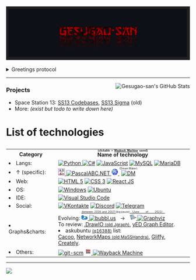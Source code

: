 
<p align="center">
	<a href="https://github.com/Gesugao-san/">
		<img
			src="./static/_general/header.png"
			width="1491px"
		>
	</a>
</p>


<details>
	<summary>
		Greetings protocol
	</summary>
<blockquote>
<details><summary> English </summary><blockquote>
<img
	align="center"
	src="./static/eng/hello-there_eng.gif"
	alt="Hello there (eng)"
	width="372">
</blockquote></details>

<details><summary> Russian (Русский) </summary><blockquote>
<img
	align="center"
	src="./static/rus/hello-there_rus.gif"
	alt="Hello there (rus)"
	width="372">
</blockquote></details>
</blockquote></details>

---

<p align="center">
  <!--
  <a href="https://github.com/Gesugao-san/Gesugao-san">
    <img
		align="left"
		src="https://github-readme-stats.vercel.app/api/top-langs/?username=Gesugao-san&hide=java,html,tex&title_color=ffffff&text_color=c9cacc&icon_color=2bbc8a&bg_color=0d1117&langs_count=3"
	/></a>
  </a>
  -->
  <a href="https://github.com/Gesugao-san/Gesugao-san">
    <img
		align="right"
		src="https://github-readme-stats.vercel.app/api?username=Gesugao-san&show_icons=true&line_height=27&count_private=true&title_color=ffffff&text_color=c9cacc&icon_color=2bbc8a&bg_color=0d1117"
		alt="Gesugao-san's GitHub Stats"
	/></a>
  </a>
</p>

### Projects

* Space Station 13: [SS13 Codebases], [SS13 Sigma] \(old\)
* More: *(exist but todo to write down here)*

# List of technologies

<table border="0">
    <caption></caption>
	<tr>
		<th>
			Category
		</th>
		<th>
			<ruby>
				<rb> Name of technology </rb>
				<rt> (clickable + <a href="https://archive.org/web/">Wayback Machine</a> saved) </rt>
			</ruby>
		</th>
	</tr>
	<tr>
		<td><li>Langs: </li></td>
		<td>
			<a href="https://www.python.org/">
			<img
				alt="Python"
				src="https://img.shields.io/badge/-Python-3776AB?style=flat-square&logo=python&logoColor=white"
			/>
			</a>
			<a href="https://dotnet.microsoft.com/">
			<img
				alt="C#"
				src="https://img.shields.io/badge/-C%23-239120?style=flat-square&logo=c-sharp&logoColor=white"
			/></a>
			<a href="https://www.javascript.com/">
			<img
				alt="JavaScript"
				src="https://img.shields.io/badge/-JavaScript-F7DF1E?style=flat-square&logo=javascript&logoColor=black"
			/></a>
			<a href="https://www.mysql.com/">
			<img
				alt="MySQL"
				src="https://img.shields.io/badge/-MySQL-00758e?style=flat-square&logo=mysql&logoColor=white"
			/></a>
			<a href="https://mariadb.org/">
			<img
				alt="MariaDB"
				src="https://img.shields.io/badge/-MariaDB-c0765c?style=flat-square&logo=mariadb&logoColor=white"
			/></a>
		</td>
	</tr>
	<tr>
		<td><li>↑ (specific): </li></td>
		<td>
			<a href="http://pascalabc.net/en/">
			<img
				alt="icon"
				src="./static/_general/pascal_228px.png"
				width="18"
			/>
			<img
				alt="PascalABC.NET"
				src="https://img.shields.io/badge/-PascalABC.NET-933893?style=flat-square&logo=pascal&logoColor=white"
			/>
			</a>
			<a href="http://www.byond.com/">
			<img
				alt="icon"
				src="./static/_general/byond_280px.png"
				width="18"
			/>
			</a>
			<ruby>
				<rb>
					<a href="http://www.byond.com/">
					<img
						alt="DM"
						src="https://img.shields.io/badge/-DM_(BYOND)-2e46d4?style=flat-square&logo=dm&logoColor=white"
					/>
					</a>
				</rb>
				<rt> (Dream Maker) </rt>
			</ruby>
		</td>
	</tr>
	<tr>
		<td><li>Web: </li></td>
		<td>
			<a href="https://html5.org/">
			<img
				alt="HTML 5"
				src="https://img.shields.io/badge/-HTML_5-E34F26?style=flat-square&logo=html5&logoColor=white"
			/></a>
			<a href="https://www.w3.org/Style/CSS/Overview.en.html">
			<img
				alt="CSS 3"
				src="https://img.shields.io/badge/-CSS_3-1572B6?style=flat-square&logo=css3&logoColor=white"
			/></a>
			<a href="https://reactjs.org/">
			<img
				alt="React JS"
				src="https://img.shields.io/badge/-React_JS-232325?style=flat-square&logo=react&logoColor=7cdffd"
			/></a>
		</td>
	</tr>
	<tr>
		<td><li>OS: </li></td>
		<td>
			<a href="https://www.microsoft.com/en-us/windows/">
			<img
				alt="Windows"
				src="https://img.shields.io/badge/-Windows-2C7AD2?style=flat-square&logo=windows&logoColor=white"
			/></a>
			<a href="https://ubuntu.com/">
			<img
				alt="Ubuntu"
				src="https://img.shields.io/badge/-Ubuntu-DF491B?style=flat-square&logo=ubuntu&logoColor=white"
			/></a>
		</td>
	</tr>
	<tr>
		<td><li>IDE: </li></td>
		<td>
			<a href="https://code.visualstudio.com/">
			<img
				alt="Visual Studio Code"
				src="https://img.shields.io/badge/-Visual_Studio_Code-007ACC?style=flat-square&logo=visual-studio-code&logoColor=white"
			/></a>
		</td>
	</tr>
	<tr>
		<td><li>Social: </li></td>
		<td>
			<a href="https://vk.com/">
			<img
				alt="VKontakte"
				src="https://img.shields.io/badge/-VKontakte-FFFFFF?style=flat-square&logo=vk&logoColor=007ACC"
			/></a>
			<a href="https://discord.com/">
			<img
				alt="Discord"
				src="https://img.shields.io/badge/-Discord-404EED?style=flat-square&logo=discord&logoColor=white"
			/></a>
			<a href="https://telegram.org/?setln=en">
			<img
				alt="Telegram"
				src="https://img.shields.io/badge/-Telegram-white?style=flat-square&logo=telegram&logoColor=white"
			/></a>
		</td>
	</tr>
	<tr>
		<td><li>Graphs&charts: </li></td>
		<td>
			Evolving:
			<ruby>
				<rb>
					<a href="https://bubbl.us/">
					<img
						alt="icon"
						src="./static/_general/bubbl-us.png"
						width="18"
					/>
					<img
						alt="bubbl.us"
						src="https://img.shields.io/badge/-bubbl.us-2D83BD?style=flat-square&logo=bubbl-us&logoColor=white"
					/>
					</a>
				</rb>
				<rt><a href="http://go.bubbl.us/7932d6/2003?/ПП/"> (between 2016 and 2017) </a></rt>
			</ruby>
			<ruby>
				<rb>
					→
				</rb>
				<rt> (big pause) </rt>
			</ruby>
			<ruby>
				<rb>
					<a href="https://graphviz.org/">
					<img
						alt="icon"
						src="./static/_general/graphviz.png"
						width="18"
					/>
					<img
						alt="Graphviz"
						src="https://img.shields.io/badge/-Graphviz-2C7AD2?style=flat-square&logo=graphviz&logoColor=white"
					/>
					</a>
				</rb>
				<rt><a href="https://github.com/Gesugao-san/SS13-Codebases/"> (June of 2021) </a></rt>
			</ruby>
			<br>
			To review:
			<a href="https://www.diagrams.net/">.DrawIO <small>(old Jgraph)</small></a>,
			<a href="https://www.yworks.com/products/yed/">yED Graph Editor</a>.
			<br>
			<li>askubuntu <a href="https://askubuntu.com/q/16388/"><small>(q16388)</small></a> list: </li>
			<a href="https://cacoo.com/">Cacoo</a>, <a href="https://www.networkmaps.org/">NetworkMaps <small>(old MaSSHandra)</small></a>, <a href="https://www.gliffy.com/">Gliffy</a>, <a href="https://creately.com/">Creately</a>.
		</td>
	</tr>
	<tr>
		<td><li>Others: </li></td>
		<td>
			<a href="https://git-scm.com/">
			<img
				alt="git-scm"
				src="https://img.shields.io/badge/-git--scm-F05032?style=flat-square&logo=git&logoColor=white"
			/></a>
			</a>
			<a href="https://archive.org/web/">
			<img
				alt="icon"
				src="./static/_general/Wayback_Machine.png"
				width="18"
			/>
			<img
				alt="Wayback Machine"
				src="https://img.shields.io/badge/-Wayback_Machine-A62D31?style=flat-square&logo=wayback_machine&logoColor=white"
			/></a>
		</td>
	</tr>
</table>

---

![](https://hit.yhype.me/github/profile?user_id=28023014)


[SS13 Codebases]: https://github.com/Gesugao-san/SS13-Codebases#readme
[SS13 Sigma]: https://github.com/ss13-sigma-dev/sigma#readme


<!--
**Gesugao-san/Gesugao-san** is a ✨ _special_ ✨ repository because its `README.md` (this file) appears on your GitHub profile.

Here are some ideas to get you started:

- 🔭 I’m currently working on ...
- 🌱 I’m currently learning ...
- 👯 I’m looking to collaborate on ...
- 🤔 I’m looking for help with ...
- 💬 Ask me about ...
- 📫 How to reach me: ...
- 😄 Pronouns: ...
- ⚡ Fun fact: ...
-->

